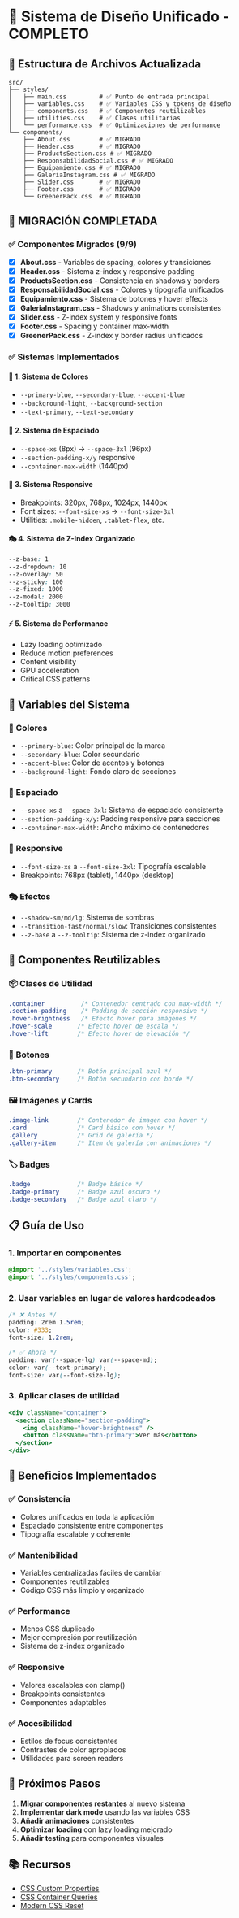 # 🎨 Sistema de Diseño Unificado - COMPLETO

## 📁 Estructura de Archivos Actualizada

```
src/
├── styles/
│   ├── main.css         # ✅ Punto de entrada principal
│   ├── variables.css    # ✅ Variables CSS y tokens de diseño
│   ├── components.css   # ✅ Componentes reutilizables
│   ├── utilities.css    # ✅ Clases utilitarias 
│   └── performance.css  # ✅ Optimizaciones de performance
└── components/
    ├── About.css        # ✅ MIGRADO
    ├── Header.css       # ✅ MIGRADO  
    ├── ProductsSection.css # ✅ MIGRADO
    ├── ResponsabilidadSocial.css # ✅ MIGRADO
    ├── Equipamiento.css # ✅ MIGRADO
    ├── GaleriaInstagram.css # ✅ MIGRADO
    ├── Slider.css       # ✅ MIGRADO
    ├── Footer.css       # ✅ MIGRADO
    └── GreenerPack.css  # ✅ MIGRADO
```

## 🚀 MIGRACIÓN COMPLETADA

### ✅ **Componentes Migrados (9/9)**
- [x] **About.css** - Variables de spacing, colores y transiciones
- [x] **Header.css** - Sistema z-index y responsive padding  
- [x] **ProductsSection.css** - Consistencia en shadows y borders
- [x] **ResponsabilidadSocial.css** - Colores y tipografía unificados
- [x] **Equipamiento.css** - Sistema de botones y hover effects
- [x] **GaleriaInstagram.css** - Shadows y animations consistentes
- [x] **Slider.css** - Z-index system y responsive fonts
- [x] **Footer.css** - Spacing y container max-width
- [x] **GreenerPack.css** - Z-index y border radius unificados

### ✅ **Sistemas Implementados**

#### 🎨 **1. Sistema de Colores**
- `--primary-blue`, `--secondary-blue`, `--accent-blue`
- `--background-light`, `--background-section`
- `--text-primary`, `--text-secondary`

#### 📐 **2. Sistema de Espaciado**
- `--space-xs` (8px) → `--space-3xl` (96px)
- `--section-padding-x/y` responsive
- `--container-max-width` (1440px)

#### 📱 **3. Sistema Responsive**
- Breakpoints: 320px, 768px, 1024px, 1440px
- Font sizes: `--font-size-xs` → `--font-size-3xl`
- Utilities: `.mobile-hidden`, `.tablet-flex`, etc.

#### 🎭 **4. Sistema de Z-Index Organizado**
```css
--z-base: 1
--z-dropdown: 10  
--z-overlay: 50
--z-sticky: 100
--z-fixed: 1000
--z-modal: 2000
--z-tooltip: 3000
```

#### ⚡ **5. Sistema de Performance**
- Lazy loading optimizado
- Reduce motion preferences
- Content visibility
- GPU acceleration
- Critical CSS patterns

## 🔧 Variables del Sistema

### 🎨 Colores
- `--primary-blue`: Color principal de la marca
- `--secondary-blue`: Color secundario
- `--accent-blue`: Color de acentos y botones
- `--background-light`: Fondo claro de secciones

### 📐 Espaciado
- `--space-xs` a `--space-3xl`: Sistema de espaciado consistente
- `--section-padding-x/y`: Padding responsive para secciones
- `--container-max-width`: Ancho máximo de contenedores

### 📱 Responsive
- `--font-size-xs` a `--font-size-3xl`: Tipografía escalable
- Breakpoints: 768px (tablet), 1440px (desktop)

### 🎭 Efectos
- `--shadow-sm/md/lg`: Sistema de sombras
- `--transition-fast/normal/slow`: Transiciones consistentes
- `--z-base` a `--z-tooltip`: Sistema de z-index organizado

## 🧩 Componentes Reutilizables

### 📦 Clases de Utilidad
```css
.container          /* Contenedor centrado con max-width */
.section-padding    /* Padding de sección responsive */
.hover-brightness   /* Efecto hover para imágenes */
.hover-scale       /* Efecto hover de escala */
.hover-lift        /* Efecto hover de elevación */
```

### 🔘 Botones
```css
.btn-primary       /* Botón principal azul */
.btn-secondary     /* Botón secundario con borde */
```

### 🖼️ Imágenes y Cards
```css
.image-link        /* Contenedor de imagen con hover */
.card              /* Card básico con hover */
.gallery           /* Grid de galería */
.gallery-item      /* Item de galería con animaciones */
```

### 🏷️ Badges
```css
.badge             /* Badge básico */
.badge-primary     /* Badge azul oscuro */
.badge-secondary   /* Badge azul claro */
```

## 📋 Guía de Uso

### 1. Importar en componentes
```css
@import '../styles/variables.css';
@import '../styles/components.css';
```

### 2. Usar variables en lugar de valores hardcodeados
```css
/* ❌ Antes */
padding: 2rem 1.5rem;
color: #333;
font-size: 1.2rem;

/* ✅ Ahora */
padding: var(--space-lg) var(--space-md);
color: var(--text-primary);
font-size: var(--font-size-lg);
```

### 3. Aplicar clases de utilidad
```jsx
<div className="container">
  <section className="section-padding">
    <img className="hover-brightness" />
    <button className="btn-primary">Ver más</button>
  </section>
</div>
```

## 🚀 Beneficios Implementados

### ✅ Consistencia
- Colores unificados en toda la aplicación
- Espaciado consistente entre componentes
- Tipografía escalable y coherente

### ✅ Mantenibilidad  
- Variables centralizadas fáciles de cambiar
- Componentes reutilizables
- Código CSS más limpio y organizado

### ✅ Performance
- Menos CSS duplicado
- Mejor compresión por reutilización
- Sistema de z-index organizado

### ✅ Responsive
- Valores escalables con clamp()
- Breakpoints consistentes
- Componentes adaptables

### ✅ Accesibilidad
- Estilos de focus consistentes
- Contrastes de color apropiados
- Utilidades para screen readers

## 🔄 Próximos Pasos

1. **Migrar componentes restantes** al nuevo sistema
2. **Implementar dark mode** usando las variables CSS
3. **Añadir animaciones** consistentes
4. **Optimizar loading** con lazy loading mejorado
5. **Añadir testing** para componentes visuales

## 📚 Recursos

- [CSS Custom Properties](https://developer.mozilla.org/en-US/docs/Web/CSS/Using_CSS_custom_properties)
- [CSS Container Queries](https://developer.mozilla.org/en-US/docs/Web/CSS/CSS_Container_Queries)
- [Modern CSS Reset](https://piccalil.li/blog/a-modern-css-reset/)
